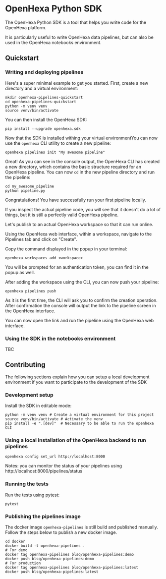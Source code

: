 # OpenHexa Python SDK

The OpenHexa Python SDK is a tool that helps you write code for the OpenHexa platform.

It is particularly useful to write OpenHexa data pipelines, but can also be used in the OpenHexa notebooks environment.

## Quickstart

### Writing and deploying pipelines

Here's a super minimal example to get you started. First, create a new directory and a virtual environment:

```shell
mkdir openhexa-pipelines-quickstart
cd openhexa-pipelines-quickstart
python -m venv venv
source venv/bin/activate
```

You can then install the OpenHexa SDK:

```shell
pip install --upgrade openhexa.sdk
```

Now that the SDK is installed withing your virtual environmentYou can now use the `openhexa` CLI utility to create 
a new pipeline:

```shell
openhexa pipelines init "My awesome pipeline"
```

Great! As you can see in the console output, the OpenHexa CLI has created a new directory, which contains the basic 
structure required for an OpenHexa pipeline. You can now `cd` in the new pipeline directory and run the pipeline:

```shell
cd my_awesome_pipeline
python pipeline.py
```

Congratulations! You have successfully run your first pipeline locally.

If you inspect the actual pipeline code, you will see that it doesn't do a lot of things, but it is still a perfectly 
valid OpenHexa pipeline.

Let's publish to an actual OpenHexa workspace so that it can run online.

Using the OpenHexa web interface, within a workspace, navigate to the Pipelines tab and click on "Create".

Copy the command displayed in the popup in your terminal:

```shell
openhexa workspaces add <workspace>
```

You will be prompted for an authentication token, you can find it in the popup as well.

After adding the workspace using the CLI, you can now push your pipeline:

```shell
openhexa pipelines push 
```

As it is the first time, the CLI will ask you to confirm the creation operation. After confirmation the console will 
output the link to the pipeline screen in the OpenHexa interface.

You can now open the link and run the pipeline using the OpenHexa web interface.

### Using the SDK in the notebooks environment

TBC

## Contributing

The following sections explain how you can setup a local development environment if you want to participate to the 
development of the SDK

### Development setup

Install the SDK in editable mode:

```shell
python -m venv venv # Create a virtual environment for this project
source venv/bin/activate # Activate the venv
pip install -e ".[dev]"  # Necessary to be able to run the openhexa CLI
```

### Using a local installation of the OpenHexa backend to run pipelines

```shell
openhexa config set_url http://localhost:8000
```

Notes: you can monitor the status of your pipelines using http://localhost:8000/pipelines/status

### Running the tests

Run the tests using pytest:

```shell
pytest
```

### Publishing the pipelines image

The docker image `openhexa-pipelines` is still build and published manually. Follow the steps below to publish a new docker image.

```shell
cd docker
docker build -t openhexa-pipelines .
# For demo
docker tag openhexa-pipelines blsq/openhexa-pipelines:demo
docker push blsq/openhexa-pipelines:demo
# For production
docker tag openhexa-pipelines blsq/openhexa-pipelines:latest
docker push blsq/openhexa-pipelines:latest
```
